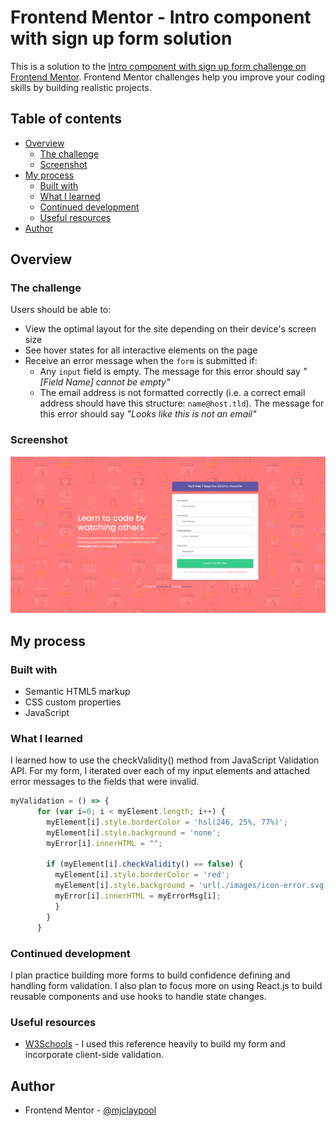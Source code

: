 # Frontend Mentor - Intro component with sign up form solution

This is a solution to the [Intro component with sign up form challenge on Frontend Mentor](https://www.frontendmentor.io/challenges/intro-component-with-signup-form-5cf91bd49edda32581d28fd1). Frontend Mentor challenges help you improve your coding skills by building realistic projects.

## Table of contents

- [Overview](#overview)
  - [The challenge](#the-challenge)
  - [Screenshot](#screenshot)
- [My process](#my-process)
  - [Built with](#built-with)
  - [What I learned](#what-i-learned)
  - [Continued development](#continued-development)
  - [Useful resources](#useful-resources)
- [Author](#author)

## Overview

### The challenge

Users should be able to:

- View the optimal layout for the site depending on their device's screen size
- See hover states for all interactive elements on the page
- Receive an error message when the `form` is submitted if:
  - Any `input` field is empty. The message for this error should say *"[Field Name] cannot be empty"*
  - The email address is not formatted correctly (i.e. a correct email address should have this structure: `name@host.tld`). The message for this error should say *"Looks like this is not an email"*

### Screenshot

![](./design/Solution-Screenshot_Intro-component-with-sign-up-form.png)

## My process

### Built with

- Semantic HTML5 markup
- CSS custom properties
- JavaScript

### What I learned

I learned how to use the checkValidity() method from JavaScript Validation API. For my form, I iterated over each of my input elements and attached error messages to the fields that were invalid.

```js
myValidation = () => {
      for (var i=0; i < myElement.length; i++) {
        myElement[i].style.borderColor = 'hsl(246, 25%, 77%)';
        myElement[i].style.background = 'none';
        myError[i].innerHTML = "";

        if (myElement[i].checkValidity() == false) {
          myElement[i].style.borderColor = 'red';
          myElement[i].style.background = 'url(./images/icon-error.svg) no-repeat 410px center';
          myError[i].innerHTML = myErrorMsg[i];
          }
        }
      }
```

### Continued development

I plan practice building more forms to build confidence defining and handling form validation. I also plan to focus more on using React.js to build reusable components and use hooks to handle state changes.

### Useful resources

- [W3Schools](https://www.w3schools.com/js/js_validation.asp) - I used this reference heavily to build my form and incorporate client-side validation.

## Author

- Frontend Mentor - [@mjclaypool](https://www.frontendmentor.io/profile/mjclaypool)
